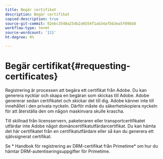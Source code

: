 ```yaml
---
title: Begär certifikat
description: Begär certifikat
copied-description: true
source-git-commit: 02ebc3548a254b2a6554f1ab34afbb3ea5f09bb8
workflow-type: tm+mt
source-wordcount: '111'
ht-degree: 0%

---
```


# Begär certifikat{#requesting-certificates}

Registrering är processen att begära ett certifikat från Adobe. Du kan generera nycklar och skapa en begäran som skickas till Adobe. Adobe genererar sedan certifikatet och skickar det till dig. Adobe känner inte till innehållet i den privata nyckeln. Därför måste du säkerhetskopiera nyckeln för att återställa den om någon maskinvara skulle krascha.

Till skillnad från licensservern, paketeraren eller transportcertifikatet utfärdar inte Adobe något domäncertifikatutfärdarcertifikat. Du kan hämta det här certifikatet från en certifikatutfärdare eller så kan du generera ett självsignerat certifikat.

Se * Handbok för registrering av DRM-certifikat från Primetime* om hur du hämtar DRM-autentiseringsuppgifter för Primetime.
